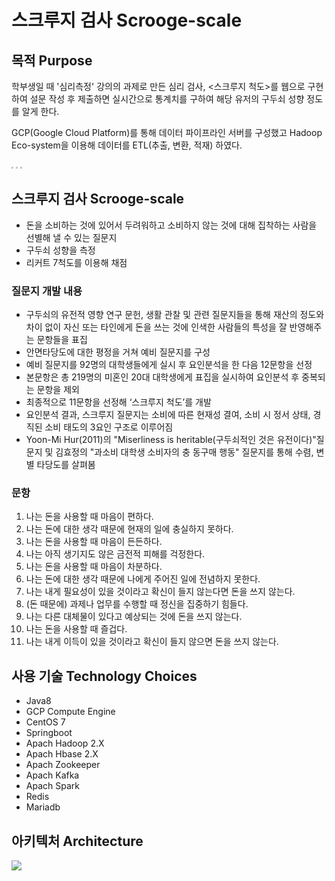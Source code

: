 # 스크루지 검사 Scrooge-scale

## 목적 Purpose

학부생일 때 '심리측정' 강의의 과제로 만든 심리 검사, <스크루지 척도>를 웹으로 구현하여 설문 작성 후 제출하면 실시간으로 통계치를 구하여 해당 유저의 구두쇠 성향 정도를 알게 한다.  

GCP(Google Cloud Platform)를 통해 데이터 파이프라인 서버를 구성했고 Hadoop Eco-system을 이용해 데이터를 ETL(추출, 변환, 적재) 하였다.

<img src="https://s3.us-west-2.amazonaws.com/secure.notion-static.com/f745106a-b571-462f-bfde-f15cb0e09d71/fronMain.png?X-Amz-Algorithm=AWS4-HMAC-SHA256&X-Amz-Credential=AKIAT73L2G45O3KS52Y5%2F20210315%2Fus-west-2%2Fs3%2Faws4_request&X-Amz-Date=20210315T082852Z&X-Amz-Expires=86400&X-Amz-Signature=1ea428a409fe80a797ae834ed3ed92c59bbe9f3076e6ac1dd10c3e8688d59ec1&X-Amz-SignedHeaders=host&response-content-disposition=filename%20%3D%22fronMain.png%22" style="zoom: 20%;" />

<img src="https://s3.us-west-2.amazonaws.com/secure.notion-static.com/2c8bc9b1-5840-491f-8377-66ace2320847/front2.png?X-Amz-Algorithm=AWS4-HMAC-SHA256&X-Amz-Credential=AKIAT73L2G45O3KS52Y5%2F20210315%2Fus-west-2%2Fs3%2Faws4_request&X-Amz-Date=20210315T082916Z&X-Amz-Expires=86400&X-Amz-Signature=c4636aa601e9bf47b29d593f4f097d181471aacbb530543af1436dcff767f92f&X-Amz-SignedHeaders=host&response-content-disposition=filename%20%3D%22front2.png%22" style="zoom:20%;" />

<img src="https://s3.us-west-2.amazonaws.com/secure.notion-static.com/396ec116-19d8-4271-ad04-ed953341b243/Untitled.png?X-Amz-Algorithm=AWS4-HMAC-SHA256&X-Amz-Credential=AKIAT73L2G45O3KS52Y5%2F20210315%2Fus-west-2%2Fs3%2Faws4_request&X-Amz-Date=20210315T082918Z&X-Amz-Expires=86400&X-Amz-Signature=2f552a5b6bd1ac8941622df11ab8e2456ba18bae98d11aa0f718f0bbc856da06&X-Amz-SignedHeaders=host&response-content-disposition=filename%20%3D%22Untitled.png%22" style="zoom:20%;" />

## 스크루지 검사 Scrooge-scale

- 돈을 소비하는 것에 있어서 두려워하고 소비하지 않는 것에 대해 집착하는 사람을 선별해 낼 수 있는 질문지
- 구두쇠 성향을 측정
- 리커트 7척도를 이용해 채점

### 질문지 개발 내용

- 구두쇠의 유전적 영향 연구 문헌, 생활 관찰 및 관련 질문지들을 통해 재산의 정도와 차이 없이 자신 또는 타인에게 돈을 쓰는 것에 인색한 사람들의 특성을 잘 반영해주는 문항들을 표집
- 안면타당도에 대한 평정을 거쳐 예비 질문지를 구성
- 예비 질문지를 92명의 대학생들에게 실시 후 요인분석을 한 다음 12문항을 선정 
- 본문항은 총 219명의 미혼인 20대 대학생에게 표집을 실시하여 요인분석 후 중복되는 문항을 제외
- 최종적으로 11문항을 선정해 ‘스크루지 척도’를 개발
- 요인분석 결과, 스크루지 질문지는 소비에 따른 현재성 결여, 소비 시 정서 상태, 경직된 소비 태도의 3요인 구조로 이루어짐
- Yoon-Mi Hur(2011)의 "Miserliness is heritable(구두쇠적인 것은 유전이다)"질문지 및 김효정의 "과소비 대학생 소비자의 충 동구매 행동" 질문지를 통해 수렴, 변별 타당도를 살펴봄

### 문항

1. 나는 돈을 사용할 때 마음이 편하다.
2. 나는 돈에 대한 생각 때문에 현재의 일에 충실하지 못하다.
3. 나는 돈을 사용할 때 마음이 든든하다.
4. 나는 아직 생기지도 않은 금전적 피해를 걱정한다.
5. 나는 돈을 사용할 때 마음이 차분하다.
6. 나는 돈에 대한 생각 때문에 나에게 주어진 일에 전념하지 못한다.
7. 나는 내게 필요성이 있을 것이라고 확신이 들지 않는다면 돈을 쓰지 않는다.
8. (돈 때문에) 과제나 업무를 수행할 때 정신을 집중하기 힘들다.
9. 나는 다른 대체물이 있다고 예상되는 것에 돈을 쓰지 않는다.
10. 나는 돈을 사용할 때 즐겁다.
11. 나는 내게 이득이 있을 것이라고 확신이 들지 않으면 돈을 쓰지 않는다.



## 사용 기술 Technology Choices

- Java8
- GCP Compute Engine
- CentOS 7
- Springboot
- Apach Hadoop 2.X
- Apach Hbase 2.X
- Apach Zookeeper
- Apach Kafka
- Apach Spark
- Redis
- Mariadb



## 아키텍처 Architecture

![](https://www.notion.so/image/https%3A%2F%2Fs3.us-west-2.amazonaws.com%2Fsecure.notion-static.com%2Fc61b216f-0c38-429b-b01b-b7bce933907f%2FUntitled.png%3FX-Amz-Algorithm%3DAWS4-HMAC-SHA256%26X-Amz-Credential%3DAKIAT73L2G45O3KS52Y5%252F20210312%252Fus-west-2%252Fs3%252Faws4_request%26X-Amz-Date%3D20210312T121114Z%26X-Amz-Expires%3D86400%26X-Amz-Signature%3D7a259ce0f9b2bab0f2de248347e7744371bce6a22e35be8124a89a71117a0103%26X-Amz-SignedHeaders%3Dhost%26response-content-disposition%3Dfilename%2520%253D%2522Untitled.png%2522?table=block&id=d6c31669-889f-4176-a9d7-fe654be934b0&width=2390&userId=&cache=v2)





